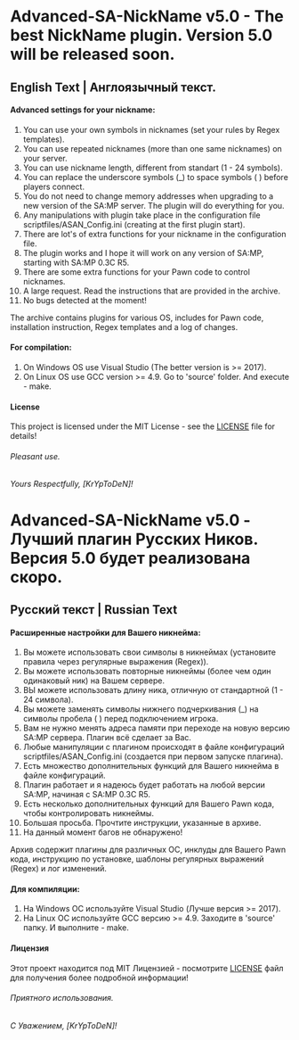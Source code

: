 # Advanced-SA-NickName v5.0 - The best NickName plugin. Version 5.0 will be released soon.
## English Text | Англоязычный текст.
#### Advanced settings for your nickname:

1. You can use your own symbols in nicknames (set your rules by Regex templates).
2. You can use repeated nicknames (more than one same nicknames) on your server.
3. You can use nickname length, different from standart (1 - 24 symbols).
4. You can replace the underscore symbols (_) to space symbols ( ) before players connect.
5. You do not need to change memory addresses when upgrading to a new version of the SA:MP server. The plugin will do everything for you.
6. Any manipulations with plugin take place in the configuration file scriptfiles/ASAN_Config.ini (creating at the first plugin start).
7. There are lot's of extra functions for your nickname in the configuration file.
8. The plugin works and I hope it will work on any version of SA:MP, starting with SA:MP 0.3C R5.
9. There are some extra functions for your Pawn code to control nicknames.
10. A large request. Read the instructions that are provided in the archive.
11. No bugs detected at the moment!

The archive contains plugins for various OS, includes for Pawn code, installation instruction, Regex templates and a log of changes.

#### For compilation:

1. On Windows OS use Visual Studio (The better version is >= 2017).
2. On Linux OS use GCC version >= 4.9. Go to 'source' folder. And execute - make.

#### License

This project is licensed under the MIT License - see the [LICENSE](LICENSE) file for details!

###### Pleasant use.

###### Yours Respectfully, [KrYpToDeN]!

# Advanced-SA-NickName v5.0 - Лучший плагин Русских Ников. Версия 5.0 будет реализована скоро.
## Русский текст | Russian Text
#### Расширенные настройки для Вашего никнейма:

1. Вы можете использовать свои символы в никнеймах (установите правила через регулярные выражения (Regex)).
2. Вы можете использовать повторные никнеймы (более чем один одинаковый ник) на Вашем сервере.
3. ВЫ можете использовать длину ника, отличную от стандартной (1 - 24 символа).
4. Вы можете заменять символы нижнего подчеркивания (_) на символы пробела ( ) перед подключением игрока.
5. Вам не нужно менять адреса памяти при переходе на новую версию SA:MP сервера. Плагин всё сделает за Вас.
6. Любые манипуляции с плагином происходят в файле конфигураций scriptfiles/ASAN_Config.ini (создается при первом запуске плагина).
7. Есть множество дополнительных функций для Вашего никнейма в файле конфигураций.
8. Плагин работает и я надеюсь будет работать на любой версии SA:MP, начиная с SA:MP 0.3C R5.
9. Есть несколько дополнительных функций для Вашего Pawn кода, чтобы контролировать никнеймы.
10. Большая просьба. Прочтите инструкции, указанные в архиве.
11. На данный момент багов не обнаружено!

Архив содержит плагины для различных ОС, инклуды для Вашего Pawn кода, инструкцию по установке, шаблоны регулярных выражений (Regex) и лог изменений.

#### Для компиляции:

1. На Windows ОС используйте Visual Studio (Лучше версия >= 2017).
2. На Linux ОС используйте GCC версию >= 4.9. Заходите в 'source' папку. И выполните - make.

#### Лицензия

Этот проект находится под MIT Лицензией - посмотрите [LICENSE](LICENSE) файл для получения более подробной информации!

###### Приятного использования.

###### С Уважением, [KrYpToDeN]!
